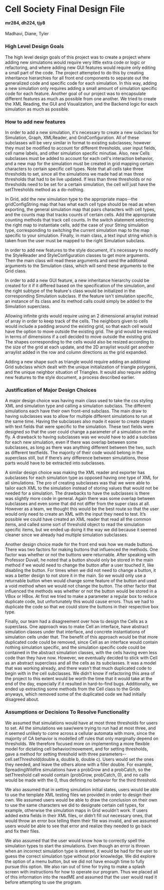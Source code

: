 Cell Society Final Design File
===================
#### mr284, dh224, tjy8
Madhavi, Diane, Tyler

### High Level Design Goals
The high level design goals of this project was to create a project where adding new simulations would require very little extra code or logic or refactoring, and where adding new GUI features would require only editing a small part of the code. The project attempted to do this by creating inheritance hierarchies for all front end components to separate out the generalized code and specific code for each simulation. In this way, adding a new simulation only requires adding a small amount of simulation specific code for each feature. Another goal of our project was to encapsulate different features as much as possible from one another. We tried to create the XML Reading, the GUI and Visualization, and the Backend logic for each simulation as much as possible.

###  How to add new features
In order to add a new simulation, it's necessary to create a new subclass for Simulation, Graph, XMLReader, and GridConfiguration. All of these subclasses will be very similar in format to existing subclasses; however they must be modified to account for different thresholds, user input fields, cell name labels, and other simulation specific minutiae. Also, new Cells subclasses must be added to account for each cell's interaction behavior, and a new map for the simulation must be created in grid mapping certain characters to certain specific cell types. Note that all cells take three thresholds to set, since all the simulations we made had at max three thresholds that had to be live updated. If less than three thresholds or no thresholds need to be set for a certain simulation, the cell will just have the setThresholds method as a do-nothing. 

In Grid, add the new simulation type to the appropriate maps--the gridConfigString map that has what each cell type should be read as when exporting, the general simulation map that pairs characters with cell types, and the counts map that tracks counts of certain cells. Add the appropriate counting methods that track cell counts. In the switch statement selecting the right map to instantiate cells, add the case of your String simulation type, corresponding to switching the current simulation map to the map specific to your simulation. Finally, in main class, a text input string which is taken from the user must be mapped to the right Simulation subclass.

In order to add new features to the style document, it's necessary to modify the StyleReader and StyleConfiguration classes to get more arguments. Then the main class will read these arguments and send the additional arguments to the Simulation class, which will send these arguments to the Grid class.

In order to add a new GUI feature, a new inheritance hierarchy could be created for it if it differed based on the specification of the simulation, and the right subtype of the feature's class would be initialized in the corresponding Simulation subclass. If the feature isn't simulation specific, an instance of its class and its method calls could simply be added to the Simulation superclass.

Allowing infinite grids would require using an 2 dimensional arraylist instead of array in order to keep track of the cells. The neighbors given to cells would include a padding around the existing grid, so that each cell would have the option to move outside the existing grid. The grid would be resized in terms of dimensions if a cell decided to move outside the existing grid. The shapes corresponding to the cells would also be resized according to the size of the grid at each update, and the 2D arraylist would get another arraylist added in the row and column directions as the grid expanded.

Adding a new shape such as triangle would require adding an additional Grid subclass which dealt with the unique initialization of triangle polygons, and the unique neighbor situation of Triangles. It would also require adding new features to the style document, a process described earlier.

###  Justification of Major Design Choices

A major design choice was having main class used to take the css styling XML and simulation type and calling a simulation subclass. The different simulations each have their own front-end subclass. The main draw to having subclasses was to allow for multiple different simulations to run at the same time. Having the subclasses also made it easier to create stages with text fields that were specific to the simulation. These text fields were designed so that the user could change a parameter of a simulation on the fly. A drawback to having subclasses was we would have to add a subclass for each new simulation, even if there was overlap between some subclasses, as long as there was anything different between the two, such as different textfields. The majority of their code would belong in the superclass still, but if there’s any difference between simulations, those parts would have to be extracted into subclasses.

A similar design choice was making the XML reader and exporter has subclasses for each simulation type as opposed having one type of XML for all simulations. The pro of creating subclasses was that we were able to tailor each XML to the simulation instead of storing values that would not be needed for a simulation. The drawbacks to have the subclasses is there was slightly more code in general. Again there was some overlap between subclasses and even some that did not differ from the super class at all. However as a team, we thought this would be the best route so that the user would only need to create an XML with the input they need to test. It’s possible we could have created an XML reader that read all the common items, and called some sort of threshold object to read the simulation specific items, but we ended up doing it the way we did because it seemed cleaner since we already had multiple simulation subclasses.

Another design choice made for the front end was how we made buttons. There was two factors for making buttons that influenced the methods. One factor was whether or not the buttons were returnable. After speaking with Professor Duvall, he noted that a button should only be stored in the main method if we would need to change the button after a user touched it, like disabling the button. For times when we did not need to change a button, it was a better design to not store it in the main. So we would only use a returnable button when would change some feature of the button and used a void method when we would not change the button. The other factor that influenced the methods was whether or not the button would be stored in a VBox or HBox. At first we tried to make a parameter a regular box to reduce duplicate code, but unfortunately this would cause errors. Thus we had to duplicate the code so that we could store the buttons in their respective box type.

Finally, our team had a disagreement over how to design the Cells as a superclass. One approach was to make Cell an interface, have abstract simulation classes under that interface, and concrete instantiations of simulation cells under that. The benefit of this approach would be that more duplicated code could be removed, since Cell as an interface would contain nothing simulation specific, and the simulation specific code could be contained in the abstract simulation classes, with the cells having even less code than they have now. However, we eventually decided to stick with Cell as an abstract superclass and all the cells as its subclasses. It was a model that was working already, and there wasn’t that much duplicated code to begin with in the cell subclasses. We didn’t know if refactoring this area of the project to this extent would be worth the time that it would take at the end of the day, especially if it resulted in hard-to-find bugs. Additionally, we ended up extracting some methods from the Cell class to the Grids anyways, which removed some of the duplicated code we had initially disagreed about.

### Assumptions or Decisions To Resolve Functionality
We assumed that simulations would have at most three thresholds for users to set. All the simulations we saw/were trying to run had at most three, and it seemed unlikely to come across a cellular automata with more, since the majority of CA behavior is modelled off rules that only marginally depend on thresholds. We therefore focused more on implementing a more flexible model for dictating cell behavior/movement, and for setting thresholds, gave a method for setting threshold with three parameters--cell.setThreshold(double a, double b, double c). Users would set the ones they needed, and leave the others alone with a filler double. For example, SpreadingWildfire simulations have a probGrow and a probCatch, so the setThreshold call would contain (probGrow, probCatch, 0), and no calls would be made with the 0, thus defining no behavior for the third threshold.

We also assumed that in setting simulation initial states, users would be able to use the template XML testing files we provided in order to design their own. We assumed users would be able to draw the conclusion on their own to use the same characters we did to designate certain cell types, for example, otherwise the simulation maps in Grid wouldn’t work. If users added extra fields in their XML files, or didn’t fill out necessary ones, that would throw an error box telling them their file was invalid, and we assumed users would be able to see that error and realize they needed to go back and fix their files.

We also assumed that the user would know how to correctly spell the simulation types to start the simulations. Even though an error is thrown when an incorrect simulation type is entered, it would be had for the user to guess the correct simulation type without prior knowledge. We did explore the option of a menu button, but we did not have enough time to fully pursue this option. We also ran out of time for trying to make a splash screen with instructions for how to operate our program. Thus we placed all of this information into the readME and assumed that the user would read it before attempting to use the program.